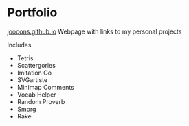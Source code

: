 # Portfolio

[joooons.github.io](https://joooons.github.io/)
Webpage with links to my personal projects

Includes

- Tetris
- Scattergories
- Imitation Go
- SVGartiste
- Minimap Comments
- Vocab Helper
- Random Proverb
- Smorg
- Rake
